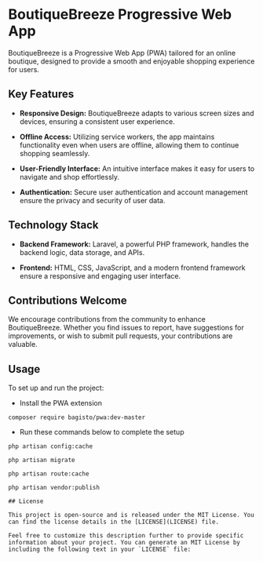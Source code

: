 # BoutiqueBreeze Progressive Web App

BoutiqueBreeze is a Progressive Web App (PWA) tailored for an online boutique, designed to provide a smooth and enjoyable shopping experience for users.

## Key Features

- **Responsive Design:** BoutiqueBreeze adapts to various screen sizes and devices, ensuring a consistent user experience.

- **Offline Access:** Utilizing service workers, the app maintains functionality even when users are offline, allowing them to continue shopping seamlessly.

- **User-Friendly Interface:** An intuitive interface makes it easy for users to navigate and shop effortlessly.

- **Authentication:** Secure user authentication and account management ensure the privacy and security of user data.

## Technology Stack

- **Backend Framework:** Laravel, a powerful PHP framework, handles the backend logic, data storage, and APIs.

- **Frontend:** HTML, CSS, JavaScript, and a modern frontend framework ensure a responsive and engaging user interface.

## Contributions Welcome

We encourage contributions from the community to enhance BoutiqueBreeze. Whether you find issues to report, have suggestions for improvements, or wish to submit pull requests, your contributions are valuable.

## Usage

To set up and run the project:

* Install the PWA extension
```
composer require bagisto/pwa:dev-master
```

* Run these commands below to complete the setup

```
php artisan config:cache
```

```
php artisan migrate
```

```
php artisan route:cache
```

```
php artisan vendor:publish

## License

This project is open-source and is released under the MIT License. You can find the license details in the [LICENSE](LICENSE) file.

Feel free to customize this description further to provide specific information about your project. You can generate an MIT License by including the following text in your `LICENSE` file:


